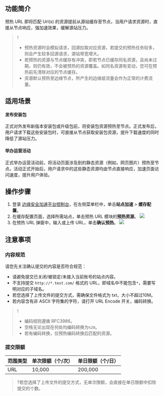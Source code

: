 ## 功能简介
预热 URL 即将匹配 Url(s) 的资源提前从源站缓存至节点，当用户请求资源时，直接从节点响应，强加速效果，缓解源站压力。
>!
>- 预热资源时会模拟请求，回源拉取对应资源，若提交的预热任务较多，则会产生较多回源请求，源站带宽增大。
>- 若预热的资源与节点缓存有冲突，即若节点已缓存同名资源，且尚未过期，则仍有效，不会被预热的资源覆盖。如同名资源有变动，您可在预热前先清除对应的节点缓存。
>- 资源默认预热至边缘节点，所产生的边缘层流量会作为正常的计费流量。



## 适用场景
#### 发布安装包
正式对外发布新版本安装包或升级包前，将安装包资源预热至节点。正式发布后，用户请求下载这些安装包时，可直接从节点获取安装包资源，提升下载速度的同时降低了源站压力。

#### 举办运营活动
正式举办运营活动前，将活动页面涉及到的静态资源（例如，网页图片）预热至节点。活动正式开始后，用户请求中的这些静态资源均由节点直接响应，加速页面访问速度，提升用户体验。
## 操作步骤
1. 登录 [边缘安全加速平台控制台](https://console.cloud.tencent.com/teo)，在左侧菜单栏中，单击**站点加速** > **缓存配置**。
2. 在缓存配置页面，选择所需站点，单击预热 URL 模块的**预热资源**。
![](https://qcloudimg.tencent-cloud.cn/raw/7433f630558ba4a747edb5f518f49314.png)
3. 在预热 URL 弹窗中，输入或上传 URL，单击**确认预热**。
![](https://qcloudimg.tencent-cloud.cn/raw/ab194cdef6adb850913a376152daf064.png)
 
## 注意事项
### 内容规范
请您先关注确认提交的内容是否符合规范：
- 请避免提交已关闭/被锁定/未接入当前账号的站点内容。
- 不支持提交 `http://*.test.com/` 格式的 URL，即域名中不能包含`*`，需要写明对应的子域名。
- 若您选择了上传文件的提交方式，需确保文件格式为 txt，大小不超过10M。
- 若内容含有非 ASCII 字符集的字符，请打开 URL Encode 开关，编码转换。
>!
>- 编码规则遵循 RFC3986。
>- 空格无论出现在何处均编码转换为`%20`。
>- 若有编码转换，仅预热编码转换后匹配的资源。

### 提交限额
| 范围类型 | 单次限额（个/次） | 单日限额（个/日） |
| -------- | ----------------- | ----------------- |
| URL      | 10,000            | 200,000           |
>?若您选择了上传文件的提交方式，无单次限额，会直接在单日限额中扣除提交的个数。
